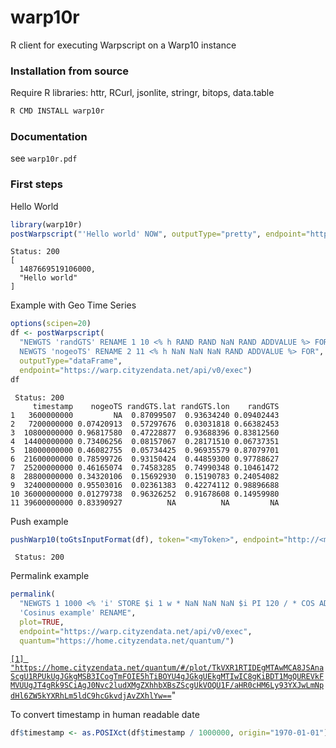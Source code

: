 # warp10r #

R client for executing Warpscript on a Warp10 instance

### Installation from source ###

Require R libraries: httr, RCurl, jsonlite, stringr, bitops, data.table

```bash
R CMD INSTALL warp10r
```

### Documentation ###

see `warp10r.pdf`


### First steps ###

Hello World

```R
library(warp10r)
postWarpscript("'Hello world' NOW", outputType="pretty", endpoint="https://warp.cityzendata.net/api/v0/exec")
```

```out
Status: 200
[
  1487669519106000,
  "Hello world"
]
```

Example with Geo Time Series

```R
options(scipen=20)
df <- postWarpscript(
  "NEWGTS 'randGTS' RENAME 1 10 <% h RAND RAND NaN RAND ADDVALUE %> FOR
  NEWGTS 'nogeoTS' RENAME 2 11 <% h NaN NaN NaN RAND ADDVALUE %> FOR",
  outputType="dataFrame",
  endpoint="https://warp.cityzendata.net/api/v0/exec")
df
```

```out
 Status: 200
     timestamp    nogeoTS randGTS.lat randGTS.lon    randGTS
1   3600000000         NA  0.87099507  0.93634240 0.09402443
2   7200000000 0.07420913  0.57297676  0.03031818 0.66382453
3  10800000000 0.96817580  0.47228877  0.93688396 0.83812560
4  14400000000 0.73406256  0.08157067  0.28171510 0.06737351
5  18000000000 0.46082755  0.05734425  0.96935579 0.87079701
6  21600000000 0.78599726  0.93150424  0.44859300 0.97788627
7  25200000000 0.46165074  0.74583285  0.74990348 0.10461472
8  28800000000 0.34320106  0.15692930  0.15190783 0.24054082
9  32400000000 0.95503016  0.02361383  0.42274112 0.98896688
10 36000000000 0.01279738  0.96326252  0.91678608 0.14959980
11 39600000000 0.83390927          NA          NA         NA
```

Push example

```R
pushWarp10(toGtsInputFormat(df), token="<myToken>", endpoint="http://<myEndpoint>/api/v0/update")
```

```out
 Status: 200
```

Permalink example

```R
permalink(
  "NEWGTS 1 1000 <% 'i' STORE $i 1 w * NaN NaN NaN $i PI 120 / * COS ADDVALUE %> FOR
  'Cosinus example' RENAME",
  plot=TRUE,
  endpoint="https://warp.cityzendata.net/api/v0/exec",
  quantum="https://home.cityzendata.net/quantum/")
```

[`[1] "https://home.cityzendata.net/quantum/#/plot/TkVXR1RTIDEgMTAwMCA8JSAnaScgU1RPUkUgJGkgMSB3ICogTmFOIE5hTiBOYU4gJGkgUEkgMTIwIC8gKiBDT1MgQUREVkFMVUUgJT4gRk9SCiAgJ0Nvc2ludXMgZXhhbXBsZScgUkVOQU1F/aHR0cHM6Ly93YXJwLmNpdHl6ZW5kYXRhLm5ldC9hcGkvdjAvZXhlYw==`](https://home.cityzendata.net/quantum/#/plot/TkVXR1RTIDEgMTAwMCA8JSAnaScgU1RPUkUgJGkgMSB3ICogTmFOIE5hTiBOYU4gJGkgUEkgMTIwIC8gKiBDT1MgQUREVkFMVUUgJT4gRk9SCiAgJ0Nvc2ludXMgZXhhbXBsZScgUkVOQU1F/aHR0cHM6Ly93YXJwLmNpdHl6ZW5kYXRhLm5ldC9hcGkvdjAvZXhlYw==)"

To convert timestamp in human readable date

```R
df$timestamp <- as.POSIXct(df$timestamp / 1000000, origin="1970-01-01")
```
